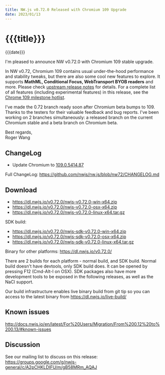 ```yaml
---
title: NW.js v0.72.0 Released with Chromium 109 Upgrade
date: 2023/01/13
---
```

# {{{title}}}
{{{date}}}

I'm pleased to announce NW v0.72.0 with Chromium 109 stable upgrade.

In NW v0.72, Chromium 109 contains usual under-the-hood performance and stability tweaks, but there are also some cool new features to explore. It supports **MathML, Conditional Focus, WebTransport BYOB readers** and more. Please check [upstream release notes](https://developer.chrome.com/blog/chrome-109-beta/) for details. For a complete list of all features (including experimental features) in this release, see the [Chrome 109 milestone hotlist](https://www.chromestatus.com/features#milestone=109).

I've made the 0.72 branch ready soon after Chromium beta bumps to 109. Thanks to the testers for their valuable feedback and bug reports. I've been working on 2 branches simultaneously: a released branch on the current Chromium stable and a beta branch on Chromium beta.

Best regards,  
Roger Wang

## ChangeLog

- Update Chromium to [109.0.5414.87](https://chromereleases.googleblog.com/2023/01/stable-channel-update-for-desktop.html)

Full ChangeLog: https://github.com/nwjs/nw.js/blob/nw72/CHANGELOG.md

## Download 

* https://dl.nwjs.io/v0.72.0/nwjs-v0.72.0-win-x64.zip 
* https://dl.nwjs.io/v0.72.0/nwjs-v0.72.0-osx-x64.zip 
* https://dl.nwjs.io/v0.72.0/nwjs-v0.72.0-linux-x64.tar.gz 

SDK build: 
* https://dl.nwjs.io/v0.72.0/nwjs-sdk-v0.72.0-win-x64.zip 
* https://dl.nwjs.io/v0.72.0/nwjs-sdk-v0.72.0-osx-x64.zip 
* https://dl.nwjs.io/v0.72.0/nwjs-sdk-v0.72.0-linux-x64.tar.gz 

Binary for other platforms: https://dl.nwjs.io/v0.72.0/ 

There are 2 builds for each platform - normal build, and SDK build. Normal build doesn't have devtools, only SDK build does. lt can be opened by pressing F12 (Cmd-Alt-I on OSX). SDK packages also have more development tools to be exposed in the following releases, as well as the NaCl support.

Our build infrastructure enables live binary build from git tip so you can access to the latest binary from https://dl.nwjs.io/live-build/ 

## Known issues 

http://docs.nwjs.io/en/latest/For%20Users/Migration/From%200.12%20to%200.13/#known-issues

## Discussion

See our mailing list to discuss on this release: https://groups.google.com/g/nwjs-general/c/A2pCHKLDIFU/m/gB58MRm_AQAJ
